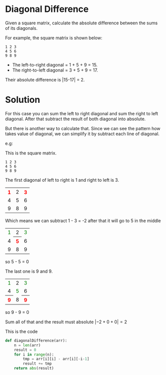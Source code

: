 # Diagonal Difference
Given a square matrix, calculate the absolute difference between the sums of its diagonals.

For example, the square matrix  is shown below:
```
1 2 3 
4 5 6 
9 8 9 
```

<ul>
<li>The left-to-right diagonal = 1 + 5 + 9 = 15.
<li>The right-to-left diagonal = 3 + 5 + 9 = 17.
</ul>
Their absolute difference is |15-17| = 2.

# Solution
For this case you can sum the left to right diagonal and sum the right to left diagonal. After that subtract the result of both diagonal into absolute.

But there is another way to calculate that. Since we can see the pattern how takes value of diagonal, we can simplify it by subtract each line of diagonal. 

e.g:

This is the square matrix.
```
1 2 3 
4 5 6 
9 8 9 
```

The first diagonal of left to right is 1 and right to left is 3. 
<table>
  <tr>
    <th ><span style="color:red">1</span></th>
    <td>2</td>
    <th ><span style="color:red">3</span></th>
  </tr>
  <tr>
    <td>4</td>
    <td>5</td>
    <td>6</td>
  </tr>
  <tr>
    <td>9</td>
    <td>8</td>
    <td>9</td>
  </tr>
</table>

Which means we can subtract 1 - 3 = -2
after that it will go to 5 in the middle

<table>
  <tr>
    <td ><span style="color:green">1</span></td>
    <td>2</td>
    <td ><span style="color:green">3</span></td>
  </tr>
  <tr>
    <td>4</td>
    <th ><span style="color:red">5</span></th>
    <td>6</td>
  </tr>
  <tr>
    <td>9</td>
    <td>8</td>
    <td>9</td>
  </tr>
</table>

so 5 - 5 = 0

The last one is 9 and 9.
<table>
  <tr>
    <td ><span style="color:green">1</span></td>
    <td>2</td>
    <td ><span style="color:green">3</span></td>
  </tr>
  <tr>
    <td>4</td>
    <td ><span style="color:green">5</span></td>
    <td>6</td>
  </tr>
  <tr>
    <th ><span style="color:red">9</span></th>
    <td>8</td>
    <th ><span style="color:red">9</span></th>
  </tr>
</table>

so 9 - 9 = 0

Sum all of that and the result must absolute
$|-2 + 0 + 0| = 2$ 

This is the code
```python
def diagonalDifference(arr):
    n = len(arr)
    result = 0
    for i in range(n):
        tmp = arr[i][i] - arr[i][-i-1]
        result += tmp
    return abs(result)
```


